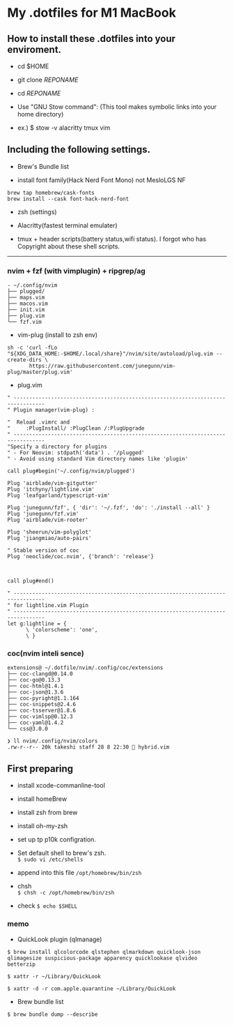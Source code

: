 # My .dotfiles for M1 MacBook

## How to install these .dotfiles into your enviroment.

- cd $HOME

- git clone *REPONAME*

- cd *REPONAME*

  

- Use "GNU Stow command": (This tool makes symbolic links into your home directory)

- ex.) $ stow -v alacritty tmux vim

  

## Including the following settings.

- Brew's Bundle list

- install font family(Hack Nerd Font Mono) not MesloLGS NF
```
brew tap homebrew/cask-fonts
brew install --cask font-hack-nerd-font
```

- zsh (settings)

- Alacritty(fastest terminal emulater)

- tmux + header scripts(battery status,wifi status). I forgot who has Copyright about these shell scripts.

---

###  nvim + fzf (with vimplugin) + ripgrep/ag  


```
- ~/.config/nvim
├── plugged/
├── maps.vim
├── macos.vim
├── init.vim
├── plug.vim
└── fzf.vim
```

- vim-plug (install to zsh env)
```
sh -c 'curl -fLo "${XDG_DATA_HOME:-$HOME/.local/share}"/nvim/site/autoload/plug.vim --create-dirs \
       https://raw.githubusercontent.com/junegunn/vim-plug/master/plug.vim'
```

- plug.vim

```
" --------------------------------------------------------------------------------                               
" Plugin manager(vim-plug) :

"  Reload .vimrc and
"     :PlugInstall/ :PlugClean /:PlugUpgrade
" --------------------------------------------------------------------------------
"Specify a directory for plugins
" - For Neovim: stdpath('data') . '/plugged'
" - Avoid using standard Vim directory names like 'plugin'

call plug#begin('~/.config/nvim/plugged')

Plug 'airblade/vim-gitgutter'
Plug 'itchyny/lightline.vim'
Plug 'leafgarland/typescript-vim'

Plug 'junegunn/fzf', { 'dir': '~/.fzf', 'do': './install --all' }
Plug 'junegunn/fzf.vim'
Plug 'airblade/vim-rooter'

Plug 'sheerun/vim-polyglot'
Plug 'jiangmiao/auto-pairs'

" Stable version of coc
Plug 'neoclide/coc.nvim', {'branch': 'release'}



call plug#end()

" --------------------------------------------------------------------------------
" for lightline.vim Plugin
" --------------------------------------------------------------------------------
let g:lightline = {
      \ 'colorscheme': 'one',
      \ }
```

### coc(nvim inteli sence) 
```
extensions@ ~/.dotfile/nvim/.config/coc/extensions
├── coc-clangd@0.14.0
├── coc-go@0.13.3
├── coc-html@1.4.1
├── coc-json@1.3.6
├── coc-pyright@1.1.164
├── coc-snippets@2.4.6
├── coc-tsserver@1.8.6
├── coc-vimlsp@0.12.3
├── coc-yaml@1.4.2
└── css@3.0.0
```
```
❯ ll nvim/.config/nvim/colors
.rw-r--r-- 20k takeshi staff 28 8 22:30  hybrid.vim
```

## First preparing

- install xcode-commanline-tool
- install homeBrew
- install zsh from brew
- install oh-my-zsh
- set up tp p10k configration.

-  Set default shell to  brew's zsh.  
`$ sudo vi /etc/shells`
- append into this file 
`/opt/homebrew/bin/zsh`
- chsh      
`$ chsh -c /opt/homebrew/bin/zsh`
- check
`$ echo $SHELL`

### memo

- QuickLook plugin (qlmanage)
```
$ brew install qlcolorcode qlstephen qlmarkdown quicklook-json qlimagesize suspicious-package apparency quicklookase qlvideo betterzip

$ xattr -r ~/Library/QuickLook

$ xattr -d -r com.apple.quarantine ~/Library/QuickLook
```

- Brew bundle list
```
$ brew bundle dump --describe
```
